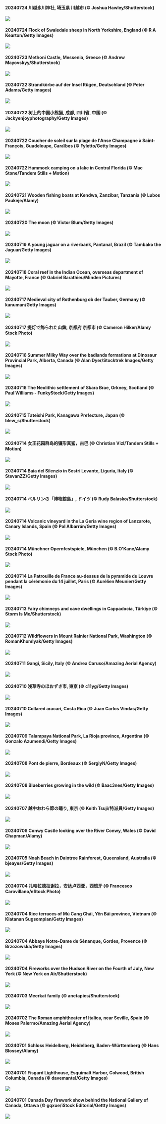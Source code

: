 #### 20240724 川越氷川神社, 埼玉県 川越市 (© Joshua Hawley/Shutterstock)

![](20240724_WindBell_1920x1080.jpg)

#### 20240724 Flock of Swaledale sheep in North Yorkshire, England (© R A Kearton/Getty Images)

![](20240724_SheepCousins_1920x1080.jpg)

#### 20240723 Methoni Castle, Messenia, Greece (© Andrew Mayovskyy/Shutterstock)

![](20240723_MethoniCastle_1920x1080.jpg)

#### 20240722 Strandkörbe auf der Insel Rügen, Deutschland (© Peter Adams/Getty images)

![](20240722_WickerBeachBaskets_1920x1080.jpg)

#### 20240722 树上的中国小熊猫, 成都, 四川省, 中国 (© Jackyenjoyphotography/Getty Images)

![](20240722_TheGreatHeat_1920x1080.jpg)

#### 20240722 Coucher de soleil sur la plage de l'Anse Champagne à Saint-François, Guadeloupe, Caraïbes (© Fyletto/Getty Images)

![](20240722_SaintFrancois_1920x1080.jpg)

#### 20240722 Hammock camping on a lake in Central Florida (© Mac Stone/Tandem Stills + Motion)

![](20240722_HammockCamping_1920x1080.jpg)

#### 20240721 Wooden fishing boats at Kendwa, Zanzibar, Tanzania (© Lubos Paukeje/Alamy)

![](20240721_ZanzibarBoats_1920x1080.jpg)

#### 20240720 The moon (© Victor Blum/Getty Images)

![](20240720_MineralMoon_1920x1080.jpg)

#### 20240719 A young jaguar on a riverbank, Pantanal, Brazil (© Tambako the Jaguar/Getty Images)

![](20240719_YoungJaguar_1920x1080.jpg)

#### 20240718 Coral reef in the Indian Ocean, overseas department of Mayotte, France (© Gabriel Barathieu/Minden Pictures)

![](20240718_MayotteCoral_1920x1080.jpg)

#### 20240717 Medieval city of Rothenburg ob der Tauber, Germany (© kanuman/Getty Images)

![](20240717_MedievalRothenburg_1920x1080.jpg)

#### 20240717 提灯で飾られた山鉾, 京都府 京都市 (© Cameron Hilker/Alamy Stock Photo)

![](20240717_GionFestival_1920x1080.jpg)

#### 20240716 Summer Milky Way over the badlands formations at Dinosaur Provincial Park, Alberta, Canada (© Alan Dyer/Stocktrek Images/Getty Images)

![](20240716_DinosaurProvPark_1920x1080.jpg)

#### 20240716 The Neolithic settlement of Skara Brae, Orkney, Scotland (© Paul Williams - FunkyStock/Getty Images)

![](20240716_AncientOrkney_1920x1080.jpg)

#### 20240715 Tateishi Park, Kanagawa Prefecture, Japan (© blew_s/Shutterstock)

![](20240715_TateishiPark_1920x1080.jpg)

#### 20240714 女王花园群岛的镰形真鲨，古巴 (© Christian Vizl/Tandem Stills + Motion)

![](20240714_SilkyShark_1920x1080.jpg)

#### 20240714 Baia del Silenzio in Sestri Levante, Liguria, Italy (© StevanZZ/Getty Images)

![](20240714_SestriLevante_1920x1080.jpg)

#### 20240714 ベルリンの「博物館島」, ドイツ (© Rudy Balasko/Shutterstock)

![](20240714_MuseumIsland_1920x1080.jpg)

#### 20240714 Volcanic vineyard in the La Geria wine region of Lanzarote, Canary Islands, Spain (© Pol Albarrán/Getty Images)

![](20240714_LaGeriaLanzarote_1920x1080.jpg)

#### 20240714 Münchner Opernfestspiele, München (© B.O'Kane/Alamy Stock Photo)

![](20240714_IntNatTheatreMunich_1920x1080.jpg)

#### 20240714 La Patrouille de France au-dessus de la pyramide du Louvre pendant la cérémonie du 14 juillet, Paris (© Aurélien Meunier/Getty Images)

![](20240714_BastilleDayParis_1920x1080.jpg)

#### 20240713 Fairy chimneys and cave dwellings in Cappadocia, Türkiye (© Storm Is Me/Shutterstock)

![](20240713_CappadociaRocks_1920x1080.jpg)

#### 20240712 Wildflowers in Mount Rainier National Park, Washington (© RomanKhomlyak/Getty Images)

![](20240712_RainierWildflowers_1920x1080.jpg)

#### 20240711 Gangi, Sicily, Italy (© Andrea Caruso/Amazing Aerial Agency)

![](20240711_GangiSicily_1920x1080.jpg)

#### 20240710 浅草寺のほおずき市, 東京 (© c11yg/Getty Images)

![](20240710_Lanternplant_1920x1080.jpg)

#### 20240710 Collared aracari, Costa Rica (© Juan Carlos Vindas/Getty Images)

![](20240710_CollaredAracari_1920x1080.jpg)

#### 20240709 Talampaya National Park, La Rioja province, Argentina (© Gonzalo Azumendi/Getty Images)

![](20240709_TalampayaNP_1920x1080.jpg)

#### 20240708 Pont de pierre, Bordeaux (© SergiyN/Getty Images)

![](20240708_PontBordeaux_1920x1080.jpg)

#### 20240708 Blueberries growing in the wild (© Baac3nes/Getty Images)

![](20240708_NorwayBlueberries_1920x1080.jpg)

#### 20240707 越中おわら節の踊り, 東京 (© Keith Tsuji/特派員/Getty Images)

![](20240707_Tanabata_1920x1080.jpg)

#### 20240706 Conwy Castle looking over the River Conwy, Wales (© David Chapman/Alamy)

![](20240706_ConwyRiver_1920x1080.jpg)

#### 20240705 Noah Beach in Daintree Rainforest, Queensland, Australia (© bjeayes/Getty Images)

![](20240705_NoahBeach_1920x1080.jpg)

#### 20240704 扎哈拉德拉谢拉，安达卢西亚，西班牙 (© Francesco Carovillano/eStock Photo)

![](20240704_ZaharaDeLaSierra_1920x1080.jpg)

#### 20240704 Rice terraces of Mù Cang Chải, Yên Bái province, Vietnam (© Kiatanan Sugsompian/Getty Images)

![](20240704_YenBaiTerraces_1920x1080.jpg)

#### 20240704 Abbaye Notre-Dame de Sénanque, Gordes, Provence (© Brzozowska/Getty Images)

![](20240704_SenanqueAbbey_1920x1080.jpg)

#### 20240704 Fireworks over the Hudson River on the Fourth of July, New York (© New York on Air/Shutterstock)

![](20240704_HudsonFireworks_1920x1080.jpg)

#### 20240703 Meerkat family (© anetapics/Shutterstock)

![](20240703_MeerkatManor_1920x1080.jpg)

#### 20240702 The Roman amphitheater of Italica, near Seville, Spain (© Moses Palermo/Amazing Aerial Agency)

![](20240702_ItalicaRuins_1920x1080.jpg)

#### 20240701 Schloss Heidelberg, Heidelberg, Baden-Württemberg (© Hans Blossey/Alamy)

![](20240701_HeidelbergCastle_1920x1080.jpg)

#### 20240701 Fisgard Lighthouse, Esquimalt Harbor, Colwood, British Columbia, Canada (© davemantel/Getty Images)

![](20240701_FisgardLighthouse_1920x1080.jpg)

#### 20240701 Canada Day firework show behind the National Gallery of Canada, Ottawa (© gqxue/iStock Editorial/Gettty Images)

![](20240701_CanadaDayOttawa_1920x1080.jpg)

